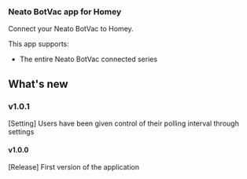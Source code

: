 ### Neato BotVac app for Homey  
Connect your Neato BotVac to Homey.

This app supports:
* The entire Neato BotVac connected series

## What's new
### v1.0.1
[Setting] Users have been given control of their polling interval through settings

#### v1.0.0
[Release] First version of the application
